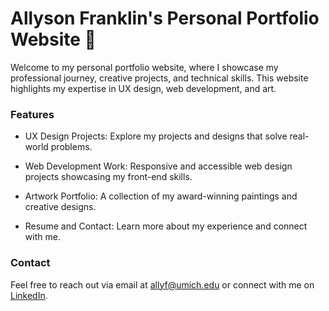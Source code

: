 # **Allyson Franklin's Personal Portfolio Website** 💜

Welcome to my personal portfolio website, where I showcase my professional journey, creative projects, and technical skills. This website highlights my expertise in UX design, web development, and art.

### **Features**

- UX Design Projects: Explore my projects and designs that solve real-world problems.

- Web Development Work: Responsive and accessible web design projects showcasing my front-end skills.

- Artwork Portfolio: A collection of my award-winning paintings and creative designs.

- Resume and Contact: Learn more about my experience and connect with me.

### **Contact**
Feel free to reach out via email at allyf@umich.edu or connect with me on [LinkedIn](https://www.linkedin.com/in/afranklin).

